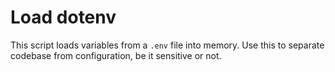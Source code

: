 # Load dotenv

This script loads variables from a `.env` file into memory.
Use this to separate codebase from configuration, be it sensitive or not.
